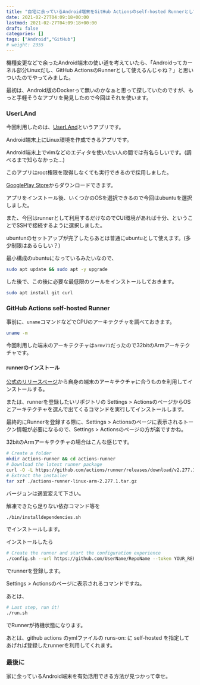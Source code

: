 ```yaml
---
title: "自宅に余っているAndroid端末をGitHub Actionsのself-hosted Runnerとして活用してみた。"
date: 2021-02-27T04:09:18+00:00
lastmod: 2021-02-27T04:09:18+00:00
draft: false
categories: []
tags: ["Android","GitHub"]
# weight: 2355
---
```

機種変更などで余ったAndroid端末の使い道を考えていたら、「Androidってカーネル部分Linuxだし、GitHub ActionsのRunnerとして使えるんじゃね？」と思いついたのでやってみました。

最初は、Android版のDockerって無いのかなぁと思って探していたのですが、もっと手軽そうなアプリを発見したので今回はそれを使います。

### UserLAnd

今回利用したのは、[UserLAnd](https://play.google.com/store/apps/details?id=tech.ula&hl=ja&gl=US)というアプリです。

Android端末上にLinux環境を作成できるアプリです。

Android端末上でvimなどのエディタを使いたい人の間では有名らしいです。(調べるまで知らなかった...)

このアプリはroot権限を取得しなくても実行できるので採用しました。

[GooglePlay Store](https://play.google.com/store/apps/details?id=tech.ula&hl=ja&gl=US)からダウンロードできます。

アプリをインストール後、いくつかのOSを選択できるので今回はubuntuを選択しました。

また、今回はrunnerとして利用するだけなのでCUI環境があれば十分、ということでSSHで接続するように選択しました。

ubuntunのセットアップが完了したらあとは普通にubuntuとして使えます。(多少制限はあるらしい？)

最小構成のubuntuになっているみたいなので、

```bash
sudo apt update && sudo apt -y upgrade
```

した後で、この後に必要な最低限のツールをインストールしておきます。

```bash
sudo apt install git curl
```

### GitHub Actions self-hosted Runner

事前に、`uname`コマンドなどでCPUのアーキテクチャを調べておきます。

```bash
uname -m
```

今回利用した端末のアーキテクチャは`armv71`だったので32bitのArmアーキテクチャです。

#### runnerのインストール

[公式のリリースページ](https://github.com/actions/runner/releases)から自身の端末のアーキテクチャに合うものを利用してインストールする。

または、runnerを登録したいリポジトリの Settings > ActionsのページからOSとアーキテクチャを選んで出てくるコマンドを実行してインストールします。

最終的にRunnerを登録する際に、Settings > Actionsのページに表示されるトークン情報が必要になるので、Settings > Actionsのページの方が楽ですかね。


32bitのArmアーキテクチャの場合はこんな感じです。

```bash
# Create a folder
mkdir actions-runner && cd actions-runner
# Download the latest runner package
curl -O -L https://github.com/actions/runner/releases/download/v2.277.1/actions-runner-linux-arm-2.277.1.tar.gz
# Extract the installer
tar xzf ./actions-runner-linux-arm-2.277.1.tar.gz
```

バージョンは適宜変えて下さい。

解凍できたら足りない依存コマンド等を
```bash
./bin/installdependencies.sh
```
でインストールします。


インストールしたら
```bash
# Create the runner and start the configuration experience
./config.sh --url https://github.com/UserName/RepoName --token YOUR_REPO_TOKEN
```
でrunnerを登録します。

Settings > Actionsのページに表示されるコマンドですね。

あとは、
```bash
# Last step, run it!
./run.sh
```
でRunnerが待機状態になります。

あとは、github actions のymlファイルの runs-on: に self-hosted を指定してあげれば登録したrunnerを利用してくれます。

### 最後に

家に余っているAndroid端末を有効活用できる方法が見つかって幸せ。
